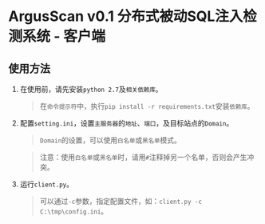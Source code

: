 # ArgusScan v0.1 分布式被动SQL注入检测系统 - 客户端

## 使用方法

1. 在使用前，请先安装`python 2.7`及`相关依赖库`。
    > 在`命令提示符`中，执行`pip install -r requirements.txt`安装`依赖库`。

2. 配置`setting.ini`，设置`主服务器`的`地址`、`端口`，及目标站点的`Domain`。
    > `Domain`的设置，可以使用`白名单`或`黑名单`模式。
    
    > 注意：使用`白名单`或`黑名单`时，请用`#`注释掉另一个名单，否则会产生冲突。

3. 运行`client.py`。
    > 可以通过`-c`参数，指定配置文件，如：`client.py -c C:\tmp\config.ini`。
